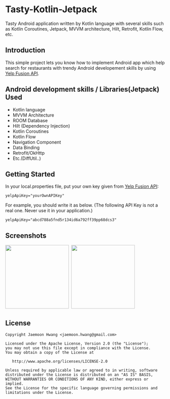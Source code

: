 # Tasty-Kotlin-Jetpack
Tasty Android application written by Kotlin language with several skills such as Kotlin Coroutines, Jetpack, MVVM architecture, Hilt, Retrofit, Kotlin Flow, etc.

Introduction
------------
This simple project lets you know how to implement Android app which help search for restaurants with trendy Android developement skills by using [Yelp Fusion API][100].


Android development skills / Libraries(Jetpack) Used
----------------------------------------------------
* Kotlin language
* MVVM Architecture
* ROOM Database
* Hilt (Dependency Injection)
* Kotlin Coroutines
* Kotlin Flow
* Navigation Component
* Data Binding
* Retrofit/OkHttp
* Etc.(DiffUtil..)


Getting Started
---------------
In your local.properties file, put your own key given from [Yelp Fusion API][100]:

```
yelpApiKey="yourOwnAPIKey"
```
For example, you should write it as below. 
(The following API Key is not a real one. Never use it in your application.)
```
yelpApiKey="abcd788a5fnd5r134id6a792ff39pp68dcs3"
```


Screenshots
-----------
<p><img src=https://softpian.github.io/images/tasty_main.jpg width="200"/>&nbsp;&nbsp;<img src=https://softpian.github.io/images/tasty_details.jpg width="200"/></p>



[100]: https://www.yelp.com/developers


License
-------

    Copyright Jaemoon Hwang <jaemoon.hwang@gmail.com>

    Licensed under the Apache License, Version 2.0 (the "License");
    you may not use this file except in compliance with the License.
    You may obtain a copy of the License at

       http://www.apache.org/licenses/LICENSE-2.0

    Unless required by applicable law or agreed to in writing, software
    distributed under the License is distributed on an "AS IS" BASIS,
    WITHOUT WARRANTIES OR CONDITIONS OF ANY KIND, either express or implied.
    See the License for the specific language governing permissions and
    limitations under the License.
    
